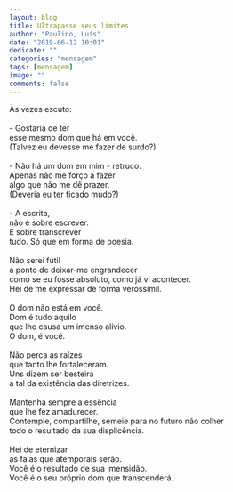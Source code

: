 ```yaml
---
layout: blog
title: Ultrapasse seus limites
author: "Paulino, Luís"
date: "2019-06-12 10:01"
dedicate: ""
categories: "mensagem"
tags: [mensagem]
image: ""
comments: false
---
```


Às vezes escuto:\
\
\- Gostaria de ter\
esse mesmo dom que há em você.\
(Talvez eu devesse me fazer de surdo?)\
\
\- Não há um dom em mim - retruco.\
Apenas não me forço a fazer\
algo que não me dê prazer.\
(Deveria eu ter ficado mudo?)\
\
\- A escrita,\
não é sobre escrever.\
É sobre transcrever\
tudo. Só que em forma de poesia.\
\
Não serei fútil\
a ponto de deixar-me engrandecer\
como se eu fosse absoluto, como já vi acontecer.\
Hei de me expressar de forma verossímil.\
\
O dom não está em você.\
Dom é tudo aquilo\
que lhe causa um imenso alívio.\
O dom, é você.\
\
Não perca as raízes\
que tanto lhe fortaleceram.\
Uns dizem ser besteira\
a tal da existência das diretrizes.\
\
Mantenha sempre a essência\
que lhe fez amadurecer.\
Contemple, compartilhe, semeie para no futuro não colher\
todo o resultado da sua displicência.\
\
Hei de eternizar\
as falas que atemporais serão.\
Você é o resultado de sua imensidão.\
Você é o seu próprio dom que transcenderá.
